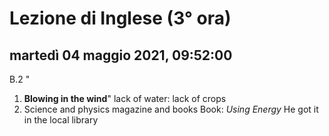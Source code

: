 


# Lezione di Inglese (3° ora)

## martedì 04 maggio 2021, 09:52:00
B.2 "
1. **Blowing in the wind**" lack of water: lack of crops
2. Science and physics magazine and books Book: *Using Energy*
He got it in the local library


<!--stackedit_data:
eyJoaXN0b3J5IjpbMTU3NjM1NjMyMiwyMTQwOTk1NDY5XX0=
-->